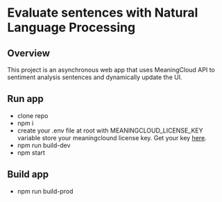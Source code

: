 # Evaluate sentences with Natural Language Processing

## Overview

This project is an asynchronous web app that uses MeaningCloud API to sentiment analysis sentences and dynamically update the UI.

## Run app

- clone repo
- npm i
- create your .env file at root with MEANINGCLOUD_LICENSE_KEY variable store your meaningclound license key. Get your key [here](https://www.meaningcloud.com/developer/sentiment-analysis).
- npm run build-dev
- npm start

## Build app

- npm run build-prod
